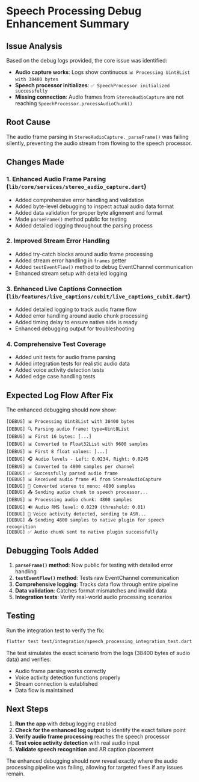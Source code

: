 # Speech Processing Debug Enhancement Summary

## Issue Analysis
Based on the debug logs provided, the core issue was identified:

- **Audio capture works**: Logs show continuous `📊 Processing Uint8List with 38400 bytes` 
- **Speech processor initializes**: `✅ SpeechProcessor initialized successfully`
- **Missing connection**: Audio frames from `StereoAudioCapture` are not reaching `SpeechProcessor.processAudioChunk()`

## Root Cause
The audio frame parsing in `StereoAudioCapture._parseFrame()` was failing silently, preventing the audio stream from flowing to the speech processor.

## Changes Made

### 1. Enhanced Audio Frame Parsing (`lib/core/services/stereo_audio_capture.dart`)
- Added comprehensive error handling and validation
- Added byte-level debugging to inspect actual audio data format
- Added data validation for proper byte alignment and format
- Made `parseFrame()` method public for testing
- Added detailed logging throughout the parsing process

### 2. Improved Stream Error Handling
- Added try-catch blocks around audio frame processing
- Added stream error handling in `frames` getter
- Added `testEventFlow()` method to debug EventChannel communication
- Enhanced stream setup with detailed logging

### 3. Enhanced Live Captions Connection (`lib/features/live_captions/cubit/live_captions_cubit.dart`)
- Added detailed logging to track audio frame flow
- Added error handling around audio chunk processing
- Added timing delay to ensure native side is ready
- Enhanced debugging output for troubleshooting

### 4. Comprehensive Test Coverage
- Added unit tests for audio frame parsing
- Added integration tests for realistic audio data
- Added voice activity detection tests
- Added edge case handling tests

## Expected Log Flow After Fix

The enhanced debugging should now show:

```
[DEBUG] 📊 Processing Uint8List with 38400 bytes
[DEBUG] 🔍 Parsing audio frame: type=Uint8List
[DEBUG] 📊 First 16 bytes: [...]
[DEBUG] 📊 Converted to Float32List with 9600 samples
[DEBUG] 📊 First 8 float values: [...]
[DEBUG] 🎧 Audio levels - Left: 0.0234, Right: 0.0245
[DEBUG] 📊 Converted to 4800 samples per channel
[DEBUG] ✅ Successfully parsed audio frame
[DEBUG] 📊 Received audio frame #1 from StereoAudioCapture
[DEBUG] 🎵 Converted stereo to mono: 4800 samples
[DEBUG] 📤 Sending audio chunk to speech processor...
[DEBUG] 📊 Processing audio chunk: 4800 samples
[DEBUG] 🔊 Audio RMS level: 0.0239 (threshold: 0.01)
[DEBUG] 🎯 Voice activity detected, sending to ASR...
[DEBUG] 📤 Sending 4800 samples to native plugin for speech recognition
[DEBUG] ✅ Audio chunk sent to native plugin successfully
```

## Debugging Tools Added

1. **`parseFrame()` method**: Now public for testing with detailed error handling
2. **`testEventFlow()` method**: Tests raw EventChannel communication
3. **Comprehensive logging**: Tracks data flow through entire pipeline
4. **Data validation**: Catches format mismatches and invalid data
5. **Integration tests**: Verify real-world audio processing scenarios

## Testing

Run the integration test to verify the fix:
```bash
flutter test test/integration/speech_processing_integration_test.dart
```

The test simulates the exact scenario from the logs (38400 bytes of audio data) and verifies:
- Audio frame parsing works correctly
- Voice activity detection functions properly
- Stream connection is established
- Data flow is maintained

## Next Steps

1. **Run the app** with debug logging enabled
2. **Check for the enhanced log output** to identify the exact failure point
3. **Verify audio frame processing** reaches the speech processor
4. **Test voice activity detection** with real audio input
5. **Validate speech recognition** and AR caption placement

The enhanced debugging should now reveal exactly where the audio processing pipeline was failing, allowing for targeted fixes if any issues remain.